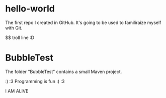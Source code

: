 # hello-world
The first repo I created in GitHub. It's going to be used to familiraize myself with Git.

$$ troll line :D

# BubbleTest
The folder "BubbleTest" contains a small Maven project.

:) :3 Programming is fun :) :3

I AM ALIVE
